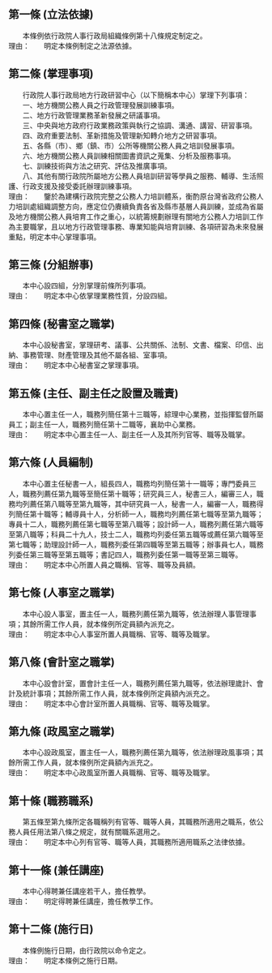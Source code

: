 第一條 (立法依據)
-----------------
　　本條例依行政院人事行政局組織條例第十八條規定制定之。  
理由：　　明定本條例制定之法源依據。

第二條 (掌理事項)
-----------------
　　行政院人事行政局地方行政研習中心（以下簡稱本中心）掌理下列事項：  
　　一、地方機關公務人員之行政管理發展訓練事項。  
　　二、地方行政管理業務革新發展之研議事項。  
　　三、中央與地方政府行政業務政策與執行之協調、溝通、講習、研習事項。  
　　四、政府重要法制、革新措施及管理新知轉介地方之研習事項。  
　　五、各縣（市）、鄉（鎮、市）公所等機關公務人員之培訓發展事項。  
　　六、地方機關公務人員訓練相關圖書資訊之蒐集、分析及服務事項。  
　　七、訓練技術與方法之研究、評估及推廣事項。  
　　八、其他有關行政院所屬地方公務人員培訓研習等學員之服務、輔導、生活照護、行政支援及接受委託辦理訓練事項。  
理由：　　鑒於為建構行政院完整之公務人力培訓體系，衡酌原台灣省政府公務人力培訓處組織調整方向，應定位仍賡續負責各省及縣市基層人員訓練，並成為省屬及地方機關公務人員培育工作之重心，以統籌規劃辦理有關地方公務人力培訓工作為主要職掌，且以地方行政管理事務、專業知能與培育訓練、各項研習為未來發展重點，明定本中心掌理事項。

第三條 (分組辦事)
-----------------
　　本中心設四組，分別掌理前條所列事項。  
理由：　　明定本中心依掌理業務性質，分設四組。

第四條 (秘書室之職掌)
---------------------
　　本中心設秘書室，掌理研考、議事、公共關係、法制、文書、檔案、印信、出納、事務管理、財產管理及其他不屬各組、室事項。  
理由：　　明定本中心秘書室之掌理事項。

第五條 (主任、副主任之設置及職責)
---------------------------------
　　本中心置主任一人，職務列簡任第十三職等，綜理中心業務，並指揮監督所屬員工；副主任一人，職務列簡任第十二職等，襄助中心業務。  
理由：　　明定本中心置主任一人、副主任一人及其所列官等、職等及職掌。

第六條 (人員編制)
-----------------
　　本中心置主任秘書一人，組長四人，職務均列簡任第十一職等；專門委員三人，職務列薦任第九職等至簡任第十職等；研究員三人，秘書三人，編審三人，職務均列薦任第八職等至第九職等，其中研究員一人，秘書一人，編審一人，職務得列簡任第十職等；輔導員十人，分析師一人，職務均列薦任第七職等至第九職等；專員十二人，職務列薦任第七職等至第八職等；設計師一人，職務列薦任第六職等至第八職等；科員二十九人，技士二人，職務均列委任第五職等或薦任第六職等至第七職等；助理設計師一人，職務列委任第四職等至第五職等；辦事員七人，職務列委任第三職等至第五職等；書記四人，職務列委任第一職等至第三職等。  
理由：　　明定本中心所置人員之職稱、官等、職等及員額。

第七條 (人事室之職掌)
---------------------
　　本中心設人事室，置主任一人，職務列薦任第九職等，依法辦理人事管理事項；其餘所需工作人員，就本條例所定員額內派充之。  
理由：　　明定本中心人事室所置人員職稱、官等、職等及職掌。

第八條 (會計室之職掌)
---------------------
　　本中心設會計室，置會計主任一人，職務列薦任第九職等，依法辦理歲計、會計及統計事項；其餘所需工作人員，就本條例所定員額內派充之。  
理由：　　明定本中心會計室所置人員職稱、官等、職等及職掌。

第九條 (政風室之職掌)
---------------------
　　本中心設政風室，置主任一人，職務列薦任第九職等，依法辦理政風事項；其餘所需工作人員，就本條例所定員額內派充之。  
理由：　　明定本中心政風室所置人員職稱、官等、職等及職掌。

第十條 (職務職系)
-----------------
　　第五條至第九條所定各職稱列有官等、職等人員，其職務所適用之職系，依公務人員任用法第八條之規定，就有關職系選用之。  
理由：　　明定本中心列有官等、職等人員，其職務所適用職系之法律依據。

第十一條 (兼任講座)
-------------------
　　本中心得聘兼任講座若干人，擔任教學。  
理由：　　明定得聘兼任講座，擔任教學工作。

第十二條 (施行日)
-----------------
　　本條例施行日期，由行政院以命令定之。  
理由：　　明定本條例之施行日期。